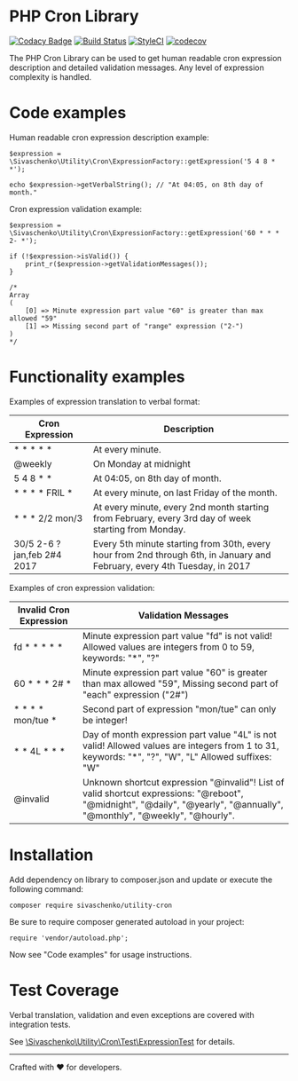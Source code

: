 # PHP Cron Library

[![Codacy Badge](https://api.codacy.com/project/badge/Grade/8bc17809565d45a7a11ae0b67e29d77f)](https://www.codacy.com/app/serg.ivashchenko/utility-cron?utm_source=github.com&utm_medium=referral&utm_content=sivaschenko/utility-cron&utm_campaign=badger)
[![Build Status](https://travis-ci.org/sivaschenko/utility-cron.svg?branch=master)](https://travis-ci.org/sivaschenko/utility-cron)
[![StyleCI](https://styleci.io/repos/73108022/shield?style=flat)](https://styleci.io/repos/73108022)
[![codecov](https://codecov.io/gh/sivaschenko/utility-cron/branch/master/graph/badge.svg)](https://codecov.io/gh/sivaschenko/utility-cron)

The PHP Cron Library can be used to get human readable cron expression description and detailed validation messages.
Any level of expression complexity is handled.

# Code examples

Human readable cron expression description example:

    $expression = \Sivaschenko\Utility\Cron\ExpressionFactory::getExpression('5 4 8 * *');
    
    echo $expression->getVerbalString(); // "At 04:05, on 8th day of month."
    
Cron expression validation example:

    $expression = \Sivaschenko\Utility\Cron\ExpressionFactory::getExpression('60 * * * 2- *');
    
    if (!$expression->isValid()) {
        print_r($expression->getValidationMessages());
    }
    
    /*
    Array
    (
        [0] => Minute expression part value "60" is greater than max allowed "59"
        [1] => Missing second part of "range" expression ("2-")
    )
    */

# Functionality examples

Examples of expression translation to verbal format:

| Cron Expression | Description |
|---|---|
|  * * * * * |  At every minute. |
| @weekly  | On Monday at midnight  | 
| 5 4 8 * * | At 04:05, on 8th day of month. |
| * * * * FRIL * | At every minute, on last Friday of the month. |
| * * * 2/2 mon/3 | At every minute, every 2nd month starting from February, every 3rd day of week starting from Monday. |
| 30/5 2-6 ? jan,feb 2#4 2017 | Every 5th minute starting from 30th, every hour from 2nd through 6th, in January and February, every 4th Tuesday, in 2017 |

Examples of cron expression validation:

| Invalid Cron Expression | Validation Messages |
|---|---|
| fd * * * * * | Minute expression part value "fd" is not valid! Allowed values are integers from 0 to 59, keywords: "*", "?" |
| 60 * * * 2# * |  Minute expression part value "60" is greater than max allowed "59", Missing second part of "each" expression ("2#") |
| * * * * mon/tue * | Second part of expression "mon/tue" can only be integer! |
| * * 4L * * * | Day of month expression part value "4L" is not valid! Allowed values are integers from 1 to 31, keywords: "*", "?", "W", "L" Allowed suffixes: "W" |
| @invalid | Unknown shortcut expression "@invalid"! List of valid shortcut expressions: "@reboot", "@midnight", "@daily", "@yearly", "@annually", "@monthly", "@weekly", "@hourly". |

# Installation

Add dependency on library to composer.json and update or execute the following command:

    composer require sivaschenko/utility-cron
    
Be sure to require composer generated autoload in your project:

    require 'vendor/autoload.php';
    
Now see "Code examples" for usage instructions.

# Test Coverage

Verbal translation, validation and even exceptions are covered with integration tests.

See [\Sivaschenko\Utility\Cron\Test\ExpressionTest](//github.com/sivaschenko/utility-cron/blob/master/Sivaschenko/Utility/Cron/Test/ExpressionTest.php) for details.

---

Crafted with ♥ for developers.